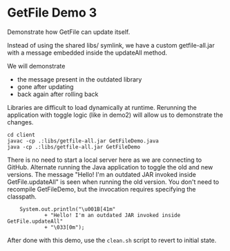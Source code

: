 # GetFile Demo 3

Demonstrate how GetFile can update itself.

Instead of using the shared libs/ symlink, we have a custom getfile-all.jar
with a message embedded inside the updateAll method.

We will demonstrate
* the message present in the outdated library
* gone after updating
* back again after rolling back

Libraries are difficult to load dynamically at runtime.
Rerunning the application with toggle logic (like in demo2) will allow us to
demonstrate the changes.

```
cd client
javac -cp .:libs/getfile-all.jar GetFileDemo.java
java -cp .:libs/getfile-all.jar GetFileDemo
```

There is no need to start a local server here as we are connecting to GitHub.
Alternate running the Java application to toggle the old and new versions.
The message "Hello! I'm an outdated JAR invoked inside GetFile.updateAll" is
seen when running the old version. You don't need to recompile GetFileDemo,
but the invocation requires specifying the classpath.

```
	System.out.println("\u001B[41m"
			+ "Hello! I'm an outdated JAR invoked inside GetFile.updateAll"
			+ "\033[0m");
```

After done with this demo, use the `clean.sh` script to revert to initial state.

